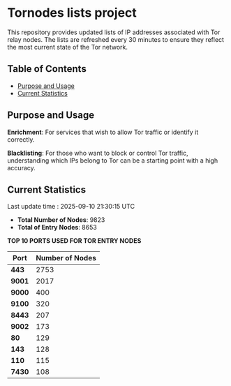 # Tornodes lists project

This repository provides updated lists of IP addresses associated with Tor relay nodes. The lists are refreshed every 30 minutes to ensure they reflect the most current state of the Tor network.

## Table of Contents

- [Purpose and Usage](#purpose-and-usage)
- [Current Statistics](#current-statistics)


## Purpose and Usage

**Enrichment**: For services that wish to allow Tor traffic or identify it correctly.

**Blacklisting**: For those who want to block or control Tor traffic, understanding which IPs belong to Tor can be a starting point with a high accuracy.

## Current Statistics

Last update time : 2025-09-10 21:30:15 UTC

- **Total Number of Nodes**: 9823
- **Total of Entry Nodes**: 8653

**TOP 10 PORTS USED FOR TOR ENTRY NODES**

| **Port** | **Number of Nodes** |
|------|-----------------|
| **443**   | 2753  |
| **9001**   | 2017  |
| **9000**   | 400  |
| **9100**   | 320  |
| **8443**   | 207  |
| **9002**   | 173  |
| **80**   | 129  |
| **143**   | 128  |
| **110**   | 115  |
| **7430**   | 108  |

